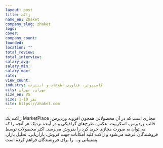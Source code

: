 ```yaml
---
layout: post
title: ژاکت
name_en: Zhaket
company_slug: zhaket
logo: 
cover: 
company_count:
founded:
location: ""
total_review: 
total_interview: 
salary_avg: 
salary_min: 
salary_max: 
rate: 
view_count: 
industry: کامپیوتر، فناوری اطلاعات و اینترنت
city: تهران, تهران
size_en: VS
size: 1-10 نفر
site: https://zhaket.com
---
```


ژاکت یک MarketPlace مجازی است که در آن محصولاتی همچون افزونه وردپرس، قالب وردپرس، اسکریپت، عکس، طرح‌های گرافیکی و در آینده نزدیک هر آنچه را که می‌توان به صورت مجازی خرید کرد را بفروش می‌رسد. اکثر محصولات توسط فروشندگان عرضه می‌شود و ژاکت کلیه امکانات جهت فروش، بازاریابی، تحلیل بازار، پشتیبانی و... را برای فروشندگان فراهم کرده است.
